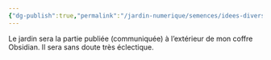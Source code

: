 ```yaml
---
{"dg-publish":true,"permalink":"/jardin-numerique/semences/idees-diverses/contenu-du-jardin-numerique/","tags":["jardin_numérique"],"noteIcon":""}
---
```



Le jardin sera la partie publiée (communiquée) à l’extérieur de mon coffre Obsidian. Il sera sans doute très éclectique.

